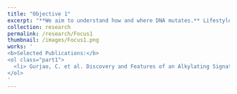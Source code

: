 ```yaml
---
title: "Objective 1"
excerpt: "**We aim to understand how and where DNA mutates.** Lifestyle habits and the microbiome can be genotoxic and leave an imprint on tumor DNA. The immune system can shape the mutational landscape as well by weeding out cells with certain mutations, a theory called 'neoantigen theory'. Additionally, DNA-intrinsic features such as the 3D conformation and the 2D base sequence favor mutations at certain loci."
collection: research
permalink: /research/Focus1
thumbnail: /images/Focus1.png
works: '
<b>Selected Publications:</b> 
<ol class="part1">
  <li> Gurjao, C. et al. Discovery and Features of an Alkylating Signature in Colorectal Cancer. Cancer Discov. (2021) doi:10.1158/2159-8290.CD-20-1656 </li>
</ol>
'
---
```

